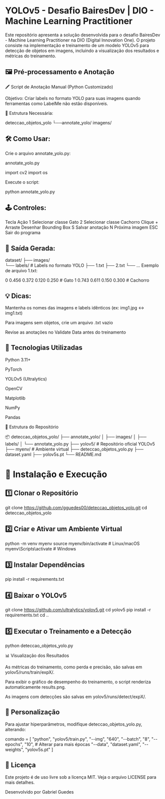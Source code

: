 # YOLOv5 - Desafio BairesDev | DIO - Machine Learning Practitioner

Este repositório apresenta a solução desenvolvida para o desafio BairesDev - Machine Learning Practitioner na DIO (Digital Innovation One). O projeto consiste na implementação e treinamento de um modelo YOLOv5 para detecção de objetos em imagens, incluindo a visualização dos resultados e métricas do treinamento.

## 🖼️ Pré-processamento e Anotação

🖍️ Script de Anotação Manual (Python Customizado)

Objetivo:
Criar labels no formato YOLO para suas imagens quando ferramentas como LabelMe não estão disponíveis.

📂 Estrutura Necessária:

deteccao_objetos_yolo
└──annotate_yolo/
 imagens/  

## 🛠️ Como Usar:
Crie o arquivo annotate_yolo.py:

annotate_yolo.py

import cv2
import os

Execute o script:

python annotate_yolo.py

## 🕹️ Controles:

Tecla	Ação
1	Selecionar classe Gato
2	Selecionar classe Cachorro
Clique + Arraste	Desenhar Bounding Box
S	Salvar anotação
N	Próxima imagem
ESC	Sair do programa

## 🎯 Saída Gerada:

dataset/
├── images/  
└── labels/  # Labels no formato YOLO
    ├── 1.txt
    ├── 2.txt
    └── ...
Exemplo de arquivo 1.txt:

0 0.456 0.372 0.120 0.250  # Gato
1 0.743 0.611 0.150 0.300  # Cachorro

## 💡 Dicas:

Mantenha os nomes das imagens e labels idênticos (ex: img1.jpg ↔ img1.txt)

Para imagens sem objetos, crie um arquivo .txt vazio

Revise as anotações no Validate Data antes do treinamento

## 📌 Tecnologias Utilizadas

Python 3.11+

PyTorch

YOLOv5 (Ultralytics)

OpenCV

Matplotlib

NumPy

Pandas


📂 Estrutura do Repositório

📦 deteccao_objetos_yolo/
├── annotate_yolo/ 
│ ├── images/ 
│ ├── labels/ 
│ └── annotate_yolo.py 
├── yolov5/ # Repositório oficial YOLOv5 
├── myenv/ # Ambiente virtual
├── deteccao_objetos_yolo.py 
├── dataset.yaml 
├── yolov5s.pt 
└── README.md 

# 🚀 Instalação e Execução

## 1️⃣ Clonar o Repositório

git clone https://github.com/gguedes00/deteccao_objetos_yolo.git
cd deteccao_objetos_yolo

## 2️⃣ Criar e Ativar um Ambiente Virtual

python -m venv myenv
source myenv/bin/activate  # Linux/macOS
myenv\Scripts\activate     # Windows

## 3️⃣ Instalar Dependências

pip install -r requirements.txt

## 4️⃣ Baixar o YOLOv5

git clone https://github.com/ultralytics/yolov5.git
cd yolov5
pip install -r requirements.txt
cd ..

## 5️⃣ Executar o Treinamento e a Detecção

python deteccao_objetos_yolo.py

📊 Visualização dos Resultados

As métricas do treinamento, como perda e precisão, são salvas em yolov5/runs/train/expX/.

Para exibir o gráfico de desempenho do treinamento, o script renderiza automaticamente results.png.

As imagens com detecções são salvas em yolov5/runs/detect/expX/.

## 📌 Personalização

Para ajustar hiperparâmetros, modifique deteccao_objetos_yolo.py, alterando:

comando = [
    "python",
    "yolov5/train.py",
    "--img", "640",
    "--batch", "8",
    "--epochs", "10",  # Alterar para mais épocas
    "--data", "dataset.yaml",
    "--weights", "yolov5s.pt"
]

## 📄 Licença

Este projeto é de uso livre sob a licença MIT. Veja o arquivo LICENSE para mais detalhes.

Desenvolvido por Gabriel Guedes

